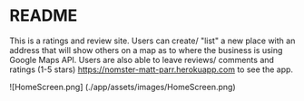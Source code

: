 # README

This is a ratings and review site. Users can create/ "list" a new place with an address that will show others on a map as to where the business is using Google Maps API.
Users are also able to leave reviews/ comments and ratings (1-5 stars)
https://nomster-matt-parr.herokuapp.com to see the app.

![HomeScreen.png] (./app/assets/images/HomeScreen.png)
